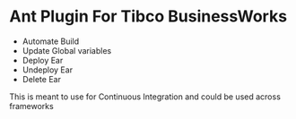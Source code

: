 # Ant Plugin For Tibco BusinessWorks 


* Automate Build 
* Update Global variables
* Deploy Ear
* Undeploy Ear
* Delete Ear


This is meant to use for Continuous Integration and could be used across frameworks
